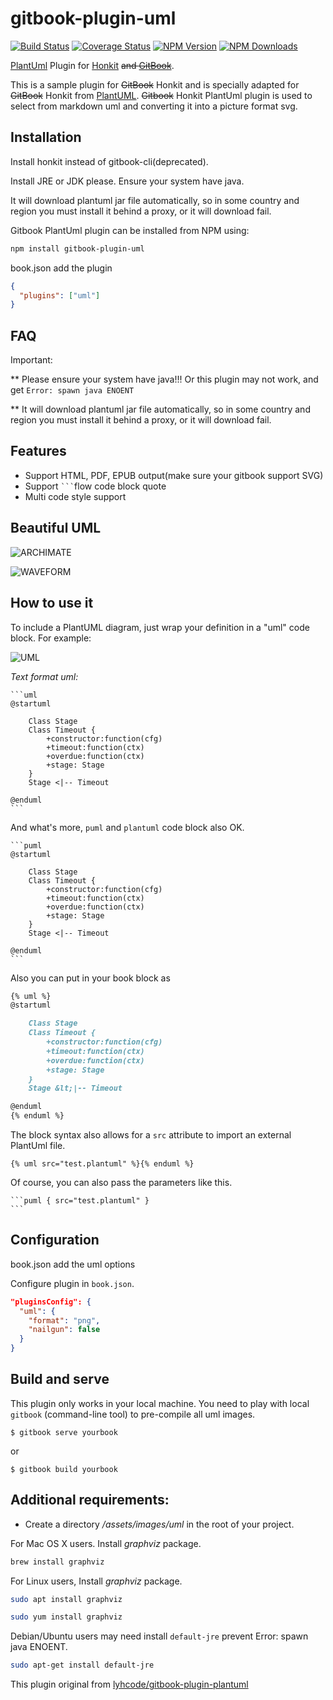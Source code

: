 # gitbook-plugin-uml

[![Build Status](https://github.com/vowstar/gitbook-plugin-uml/actions/workflows/test.yml/badge.svg)](https://github.com/vowstar/gitbook-plugin-uml/actions)
[![Coverage Status](https://coveralls.io/repos/github/vowstar/gitbook-plugin-uml/badge.svg?branch=master)](https://coveralls.io/github/vowstar/gitbook-plugin-uml?branch=master)
[![NPM Version](https://img.shields.io/npm/v/gitbook-plugin-uml.svg?style=flat)](https://www.npmjs.org/package/gitbook-plugin-uml)
[![NPM Downloads](https://img.shields.io/npm/dm/gitbook-plugin-uml.svg?style=flat)](https://www.npmjs.org/package/gitbook-plugin-uml)

[PlantUml](http://www.plantuml.com/) Plugin for [Honkit](https://github.com/honkit/honkit) ~~and [GitBook](https://github.com/GitbookIO/gitbook)~~.

This is a sample plugin for ~~GitBook~~ Honkit and is specially adapted for ~~GitBook~~ Honkit from [PlantUML](http://www.plantuml.com/index.html). ~~Gitbook~~ Honkit PlantUml plugin is used to select from markdown uml and converting it into a picture format svg.

## Installation

Install honkit instead of gitbook-cli(deprecated).

Install JRE or JDK please. Ensure your system have java.

It will download plantuml jar file automatically, so in some country and region you must install it behind a proxy, or it will download fail.

Gitbook PlantUml plugin can be installed from NPM using:

```bash
npm install gitbook-plugin-uml
```

book.json add the plugin

```json
{
  "plugins": ["uml"]
}
```

## FAQ

Important:

** Please ensure your system have java!!! Or this plugin may not work, and get ```Error: spawn java ENOENT```

** It will download plantuml jar file automatically, so in some country and region you must install it behind a proxy, or it will download fail.

## Features

* Support HTML, PDF, EPUB output(make sure your gitbook support SVG)
* Support `` ``` ``flow code block quote
* Multi code style support

## Beautiful UML

![ARCHIMATE](http://www.plantuml.com/plantuml/png/fLLDRzim33rFlqBeXc4Ru0uOi4kH1VNIjScXdR40EVN2saoYrQ8CIMvNRFtle-puAqk3fiiX2KNoYO-ao5FdmVfIvyBTAYh0WfOMKm-qod4qki4rt2bZnsFvMxoofgHiOYoXbPy-YqVX2giyoZStYJKfEYT_WZq1cwwL1eyVRqgdY8-ZebQtzZ17UwTItBA7eiXL2buPYbnjqRbCZ2uC8VazJcbZ8qHBGXvDWJB-JNDG-aXAS78waQDH6_LuF23w-kicx3x610fVMfGpMXghgzjggCdiKAWhuzNouPhYB5C11t8vzt2BQvDdQDrHGBsAvuV2BY1N6IUaybySwZsZEtHUhHg0Wraby50v9izo55o13r5cxYdY3FObPjuN5trXO9W8mRcFh5gjVSJWmJ6ahJjPY4LFcec-TJBea7aAH8fM5GEt4GAHfb6tYSHTqmswf7JUQ7uTa6bIpjjDep1gkb75cLQTwYLtX3Pskswe5F-BdrX5_aNikGDqU9xFT1HjdgEoYCQX3Px8KSzW5yLQ6yg_HxtOfvo99lPQvkPeqz2uRnqC--VCf6NmlwPB85XX_N_-u3pggZPdbzLxxeROdW9V8CzNoAzfykDo0CBoFo1FeamvaVAjZE-1HqrYsAGQENts5UWqJk9dXpO0FLS4bAeGwIxSynsuMnqGid9S5iT_nksZwvyrAHU1-EPiTuk8YaLZigFGeWgdmQsBBKIEAwHCvhZqujilq0LpN5gZfLypsJYi65TQ9idB0nnAvykCfzoxxmNI1I_3ulsnc2EAB_mHlQadJvhD9vlDjp5f7uOyaRt59PjjrvXrITiox3OSXgKMuXUd_1Ks-5y0)

![WAVEFORM](http://www.plantuml.com/plantuml/png/VP5H2vim4CVVxrCSxd6K6QM3oHYkjDrx7zR74SsjXgPQabYxRx-SjaOPJ13k_lVB_tANqdbfVNypu6ff2BSe7OfjYdVz9EC0QjFLLwpD5GVj6xoJrPr20PLkfVs32RMoCfJmCMfdzVJfF4fsc2KblSIVqcWrLjG3wgwjjQEfjElTf5THbqfPSWwhLurpWF8pnyLWjQTV5LsW5Eb2eLP1aBQZP4cg5_Cb2em49WLgKJiqtG2guYX9dsa2tEQTvRyJiCDCFJXAmzdOVfC3JZwDlZIhIWOu--uFt_Uxm-6Oh0ZniXHBbHk-xRXLd6jzaobQr3yA9lu_KPOdl9wC7UOxYppYn_0nagtM4zjbOcKDx632xp5EWBvRF0T--D4PLPmvZ_Zq5ZFDoGIFrPtfgJW53KAtrSRmw-ORBeR60Xtv_evUt-WVEB0y_6f9uKGJBWHboFgR-Gi0)

## How to use it

To include a PlantUML diagram, just wrap your definition in a "uml" code block. For example:

![UML](./images/uml.png)

*Text format uml:*

<pre><code>```uml
@startuml

	Class Stage
	Class Timeout {
		+constructor:function(cfg)
		+timeout:function(ctx)
		+overdue:function(ctx)
		+stage: Stage
	}
 	Stage &lt;|-- Timeout

@enduml
```
</code></pre>

And what's more, ```puml``` and ```plantuml``` code block also OK.

<pre><code>```puml
@startuml

	Class Stage
	Class Timeout {
		+constructor:function(cfg)
		+timeout:function(ctx)
		+overdue:function(ctx)
		+stage: Stage
	}
 	Stage &lt;|-- Timeout

@enduml
```
</code></pre>

Also you can put in your book block as

```markdown
{% uml %}
@startuml

	Class Stage
	Class Timeout {
		+constructor:function(cfg)
		+timeout:function(ctx)
		+overdue:function(ctx)
		+stage: Stage
	}
 	Stage &lt;|-- Timeout

@enduml
{% enduml %}
```

The block syntax also allows for a `src` attribute to import an external PlantUml file.

```text
{% uml src="test.plantuml" %}{% enduml %}
```

Of course, you can also pass the parameters like this.

<pre><code>```puml { src="test.plantuml" }
```
</code></pre>

## Configuration

book.json add the uml options

Configure plugin in `book.json`.


```json
"pluginsConfig": {
  "uml": {
    "format": "png",
    "nailgun": false
  }
}
```

## Build and serve

This plugin only works in your local machine. You need to play with local `gitbook` (command-line tool) to pre-compile all uml images.

```terminal
$ gitbook serve yourbook
```

or

```terminal
$ gitbook build yourbook
```

## Additional requirements:

* Create a directory */assets/images/uml* in the root of your project.

For Mac OS X users. Install *graphviz* package.

```bash
brew install graphviz
```

For Linux users, Install *graphviz* package.

```bash
sudo apt install graphviz
```

```bash
sudo yum install graphviz
```

Debian/Ubuntu users may need install ``default-jre`` prevent Error: spawn java ENOENT.

```bash
sudo apt-get install default-jre
```

This plugin original from [lyhcode/gitbook-plugin-plantuml](https://github.com/lyhcode/gitbook-plugin-plantuml)
